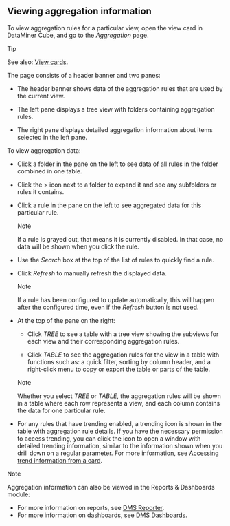 ## Viewing aggregation information

To view aggregation rules for a particular view, open the view card in DataMiner Cube, and go to the *Aggregation* page.

> [!TIP]
> See also:
> [View cards](../../part_2/views/View_cards.md).

The page consists of a header banner and two panes:

- The header banner shows data of the aggregation rules that are used by the current view.

- The left pane displays a tree view with folders containing aggregation rules.

- The right pane displays detailed aggregation information about items selected in the left pane.

To view aggregation data:

- Click a folder in the pane on the left to see data of all rules in the folder combined in one table.

- Click the \> icon next to a folder to expand it and see any subfolders or rules it contains.

- Click a rule in the pane on the left to see aggregated data for this particular rule.

    > [!NOTE]
    > If a rule is grayed out, that means it is currently disabled. In that case, no data will be shown when you click the rule.

- Use the *Search* box at the top of the list of rules to quickly find a rule.

- Click *Refresh* to manually refresh the displayed data.

    > [!NOTE]
    > If a rule has been configured to update automatically, this will happen after the configured time, even if the *Refresh* button is not used.

- At the top of the pane on the right:

    - Click *TREE* to see a table with a tree view showing the subviews for each view and their corresponding aggregation rules.

    - Click *TABLE* to see the aggregation rules for the view in a table with functions such as: a quick filter, sorting by column header, and a right-click menu to copy or export the table or parts of the table.

    > [!NOTE]
    > Whether you select *TREE* or *TABLE*, the aggregation rules will be shown in a table where each row represents a view, and each column contains the data for one particular rule.

- For any rules that have trending enabled, a trending icon is shown in the table with aggregation rule details. If you have the necessary permission to access trending, you can click the icon to open a window with detailed trending information, similar to the information shown when you drill down on a regular parameter. For more information, see [Accessing trend information from a card](../../part_2/trending/Accessing_trend_information_from_a_card.md).

> [!NOTE]
> Aggregation information can also be viewed in the Reports & Dashboards module:
> -  For more information on reports, see [DMS Reporter](../reporter/reporter.md#dms-reporter).
> -  For more information on dashboards, see [DMS Dashboards](../dashboards/dashboards.md#dms-dashboards).
>
